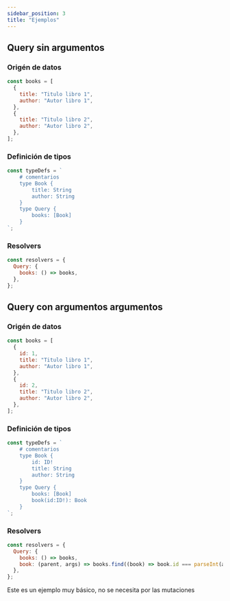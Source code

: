 ```yaml
---
sidebar_position: 3
title: "Ejemplos"
---
```


## Query sin argumentos

### Origén de datos

```javascript
const books = [
  {
    title: "Titulo libro 1",
    author: "Autor libro 1",
  },
  {
    title: "Titulo libro 2",
    author: "Autor libro 2",
  },
];
```

### Definición de tipos

```javascript
const typeDefs = `
    # comentarios
    type Book {
        title: String
        author: String
    }
    type Query {
        books: [Book]
    }
`;
```

### Resolvers

```javascript
const resolvers = {
  Query: {
    books: () => books,
  },
};
```

## Query con argumentos argumentos

### Origén de datos

```javascript
const books = [
  {
    id: 1,
    title: "Titulo libro 1",
    author: "Autor libro 1",
  },
  {
    id: 2,
    title: "Titulo libro 2",
    author: "Autor libro 2",
  },
];
```

### Definición de tipos

```javascript
const typeDefs = `
    # comentarios
    type Book {
        id: ID!
        title: String
        author: String
    }
    type Query {
        books: [Book]
        book(id:ID!): Book
    }
`;
```

### Resolvers

```javascript
const resolvers = {
  Query: {
    books: () => books,
    book: (parent, args) => books.find((book) => book.id === parseInt(args.id)),
  },
};
```

Este es un ejemplo muy básico, no se necesita por las mutaciones
